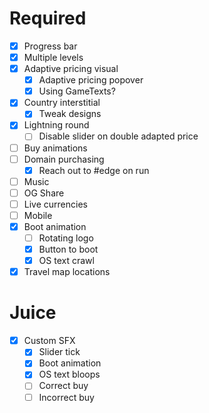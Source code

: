 # Required
- [x] Progress bar
- [x] Multiple levels
- [x] Adaptive pricing visual
  - [x] Adaptive pricing popover
  - [x] Using GameTexts?
- [x] Country interstitial
  - [x] Tweak designs
- [x] Lightning round
  - [ ] Disable slider on double adapted price
- [ ] Buy animations
- [ ] Domain purchasing
  - [x] Reach out to #edge on run
- [ ] Music
- [ ] OG Share
- [ ] Live currencies
- [ ] Mobile
- [x] Boot animation
  - [ ] Rotating logo
  - [x] Button to boot
  - [x] OS text crawl
- [x] Travel map locations

# Juice
- [x] Custom SFX
  - [x] Slider tick
  - [x] Boot animation
  - [x] OS text bloops
  - [ ] Correct buy
  - [ ] Incorrect buy
